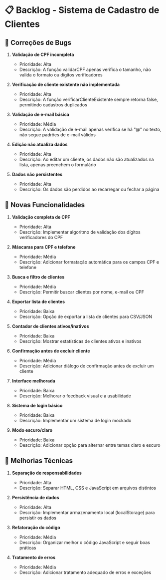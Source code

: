 # 📋 Backlog - Sistema de Cadastro de Clientes

## 🐛 Correções de Bugs
1. **Validação de CPF incompleta**
   - Prioridade: Alta
   - Descrição: A função validarCPF apenas verifica o tamanho, não valida o formato ou dígitos verificadores

2. **Verificação de cliente existente não implementada**
   - Prioridade: Alta
   - Descrição: A função verificarClienteExistente sempre retorna false, permitindo cadastros duplicados

3. **Validação de e-mail básica**
   - Prioridade: Média
   - Descrição: A validação de e-mail apenas verifica se há "@" no texto, não segue padrões de e-mail válidos

4. **Edição não atualiza dados**
   - Prioridade: Alta
   - Descrição: Ao editar um cliente, os dados não são atualizados na lista, apenas preenchem o formulário

5. **Dados não persistentes**
   - Prioridade: Alta
   - Descrição: Os dados são perdidos ao recarregar ou fechar a página

## 🚀 Novas Funcionalidades
1. **Validação completa de CPF**
   - Prioridade: Alta
   - Descrição: Implementar algoritmo de validação dos dígitos verificadores do CPF

2. **Máscaras para CPF e telefone**
   - Prioridade: Média
   - Descrição: Adicionar formatação automática para os campos CPF e telefone

3. **Busca e filtro de clientes**
   - Prioridade: Média
   - Descrição: Permitir buscar clientes por nome, e-mail ou CPF

4. **Exportar lista de clientes**
   - Prioridade: Baixa
   - Descrição: Opção de exportar a lista de clientes para CSV/JSON

5. **Contador de clientes ativos/inativos**
   - Prioridade: Baixa
   - Descrição: Mostrar estatísticas de clientes ativos e inativos

6. **Confirmação antes de excluir cliente**
   - Prioridade: Média
   - Descrição: Adicionar diálogo de confirmação antes de excluir um cliente

7. **Interface melhorada**
   - Prioridade: Baixa
   - Descrição: Melhorar o feedback visual e a usabilidade

8. **Sistema de login básico**
   - Prioridade: Baixa
   - Descrição: Implementar um sistema de login mockado

9. **Modo escuro/claro**
   - Prioridade: Baixa
   - Descrição: Adicionar opção para alternar entre temas claro e escuro

## 🔧 Melhorias Técnicas
1. **Separação de responsabilidades**
   - Prioridade: Alta
   - Descrição: Separar HTML, CSS e JavaScript em arquivos distintos

2. **Persistência de dados**
   - Prioridade: Alta
   - Descrição: Implementar armazenamento local (localStorage) para persistir os dados

3. **Refatoração do código**
   - Prioridade: Média
   - Descrição: Organizar melhor o código JavaScript e seguir boas práticas

4. **Tratamento de erros**
   - Prioridade: Média
   - Descrição: Adicionar tratamento adequado de erros e exceções
